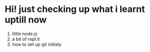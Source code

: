 # Hi! just checking up what i learnt uptill now
1. little node.js
2. a bit of repl.it
3. how to set up git initialy